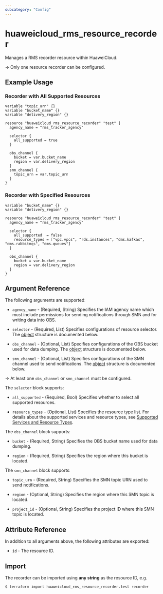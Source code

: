 ```yaml
---
subcategory: "Config"
---
```


# huaweicloud_rms_resource_recorder

Manages a RMS recorder resource within HuaweiCloud.

-> Only one resource recorder can be configured.

## Example Usage

### Recorder with All Supported Resources

```hcl
variable "topic_urn" {}
variable "bucket_name" {}
variable "delivery_region" {}

resource "huaweicloud_rms_resource_recorder" "test" {
  agency_name = "rms_tracker_agency"

  selector {
    all_supported = true
  }

  obs_channel {
    bucket = var.bucket_name
    region = var.delivery_region
  }
  smn_channel {
    topic_urn = var.topic_urn
  }
}
```

### Recorder with Specified Resources

```hcl
variable "bucket_name" {}
variable "delivery_region" {}

resource "huaweicloud_rms_resource_recorder" "test" {
  agency_name = "rms_tracker_agency"

  selector {
    all_supported  = false
    resource_types = ["vpc.vpcs", "rds.instances", "dms.kafkas", "dms.rabbitmqs", "dms.queues"]
  }

  obs_channel {
    bucket = var.bucket_name
    region = var.delivery_region
  }
}
```

## Argument Reference

The following arguments are supported:

* `agency_name` - (Required, String) Specifies the IAM agency name which must include permissions
  for sending notifications through SMN and for writing data into OBS.

* `selector` - (Required, List) Specifies configurations of resource selector.
  The [object](#Recorder_SelectorConfigBody) structure is documented below.

* `obs_channel` - (Optional, List) Specifies configurations of the OBS bucket used for data dumping.
  The [object](#Recorder_TrackerOBSChannelConfigBody) structure is documented below.

* `smn_channel` - (Optional, List) Specifies configurations of the SMN channel used to send notifications.
  The [object](#Recorder_TrackerSMNChannelConfigBody) structure is documented below.

-> At least one `obs_channel` or `smn_channel` must be configured.

<a name="Recorder_SelectorConfigBody"></a>
The `selector` block supports:

* `all_supported` - (Required, Bool) Specifies whether to select all supported resources.

* `resource_types` - (Optional, List) Specifies the resource type list. For details about the supported services and
  resource types, see [Supported Services and Resource Types](https://support.huaweicloud.com/intl/en-us/api-rms/rms_06_0100.html).

<a name="Recorder_TrackerOBSChannelConfigBody"></a>
The `obs_channel` block supports:

* `bucket` - (Required, String) Specifies the OBS bucket name used for data dumping.

* `region` - (Required, String) Specifies the region where this bucket is located.

<a name="Recorder_TrackerSMNChannelConfigBody"></a>
The `smn_channel` block supports:

* `topic_urn` - (Required, String) Specifies the SMN topic URN used to send notifications.

* `region` - (Optional, String) Specifies the region where this SMN topic is located.

* `project_id` - (Optional, String) Specifies the project ID where this SMN topic is located.

## Attribute Reference

In addition to all arguments above, the following attributes are exported:

* `id` - The resource ID.

## Import

The recorder can be imported using **any string** as the resource ID, e.g.

```bash
$ terraform import huaweicloud_rms_resource_recorder.test recorder
```
